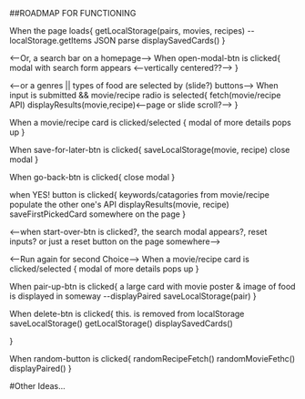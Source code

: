##ROADMAP FOR FUNCTIONING


When the page loads{
	getLocalStorage(pairs, movies, recipes) --localStorage.getItems JSON parse
	displaySavedCards()
}

<--Or, a search bar on a homepage-->
When open-modal-btn is clicked{
	modal with search form appears <--vertically centered??-->
}

<--or a genres || types of food are selected by (slide?) buttons-->
When input is submitted && movie/recipe radio is selected{
	fetch(movie/recipe API)
	displayResults(movie,recipe)<--page or slide scroll?-->
}

When a movie/recipe card is clicked/selected {
	modal of more details pops up
}

When save-for-later-btn is clicked{
	saveLocalStorage(movie, recipe)
	close modal 
}

When go-back-btn is clicked{
	close modal
}

when YES! button is clicked{
	keywords/catagories from movie/recipe populate the other one's API
	displayResults(movie, recipe)
	saveFirstPickedCard somewhere on the page
}

<--when start-over-btn is clicked?, the search modal appears?, reset inputs? or just a reset button on the page somewhere-->

<--Run again for second Choice-->
When a movie/recipe card is clicked/selected {
	modal of more details pops up
}

When pair-up-btn is clicked{
	a large card with movie poster & image of food is displayed in someway --displayPaired
	saveLocalStorage(pair)
}

When delete-btn is clicked{
	this. is removed from localStorage
	saveLocalStorage()
	getLocalStorage()
	displaySavedCards()

}

When random-button is clicked{
	randomRecipeFetch()
	randomMovieFethc()
	displayPaired()
}


#Other Ideas...